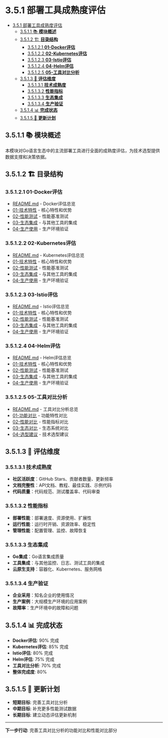 # 3.5.1 部署工具成熟度评估

<!-- TOC START -->
- [3.5.1 部署工具成熟度评估](#351-部署工具成熟度评估)
  - [3.5.1.1 📚 **模块概述**](#3511--模块概述)
  - [3.5.1.2 🏗️ **目录结构**](#3512-️-目录结构)
    - [3.5.1.2.1 **01-Docker评估**](#35121-01-docker评估)
    - [3.5.1.2.2 **02-Kubernetes评估**](#35122-02-kubernetes评估)
    - [3.5.1.2.3 **03-Istio评估**](#35123-03-istio评估)
    - [3.5.1.2.4 **04-Helm评估**](#35124-04-helm评估)
    - [3.5.1.2.5 **05-工具对比分析**](#35125-05-工具对比分析)
  - [3.5.1.3 🎯 **评估维度**](#3513--评估维度)
    - [3.5.1.3.1 **技术成熟度**](#35131-技术成熟度)
    - [3.5.1.3.2 **性能指标**](#35132-性能指标)
    - [3.5.1.3.3 **生态集成**](#35133-生态集成)
    - [3.5.1.3.4 **生产验证**](#35134-生产验证)
  - [3.5.1.4 📊 **完成状态**](#3514--完成状态)
  - [3.5.1.5 🔄 **更新计划**](#3515--更新计划)
<!-- TOC END -->

## 3.5.1.1 📚 **模块概述**

本模块对Go语言生态中的主流部署工具进行全面的成熟度评估，为技术选型提供数据支撑和决策依据。

## 3.5.1.2 🏗️ **目录结构**

### 3.5.1.2.1 **01-Docker评估**

- [README.md](01-Docker评估/README.md) - Docker评估总览
- [01-技术特性](01-Docker评估/01-技术特性/) - 核心特性和优势
- [02-性能测试](01-Docker评估/02-性能测试/) - 性能基准测试
- [03-生态集成](01-Docker评估/03-生态集成/) - 与其他工具的集成
- [04-生产使用](01-Docker评估/04-生产使用/) - 生产环境验证

### 3.5.1.2.2 **02-Kubernetes评估**

- [README.md](02-Kubernetes评估/README.md) - Kubernetes评估总览
- [01-技术特性](02-Kubernetes评估/01-技术特性/) - 核心特性和优势
- [02-性能测试](02-Kubernetes评估/02-性能测试/) - 性能基准测试
- [03-生态集成](02-Kubernetes评估/03-生态集成/) - 与其他工具的集成
- [04-生产使用](02-Kubernetes评估/04-生产使用/) - 生产环境验证

### 3.5.1.2.3 **03-Istio评估**

- [README.md](03-Istio评估/README.md) - Istio评估总览
- [01-技术特性](03-Istio评估/01-技术特性/) - 核心特性和优势
- [02-性能测试](03-Istio评估/02-性能测试/) - 性能基准测试
- [03-生态集成](03-Istio评估/03-生态集成/) - 与其他工具的集成
- [04-生产使用](03-Istio评估/04-生产使用/) - 生产环境验证

### 3.5.1.2.4 **04-Helm评估**

- [README.md](04-Helm评估/README.md) - Helm评估总览
- [01-技术特性](04-Helm评估/01-技术特性/) - 核心特性和优势
- [02-性能测试](04-Helm评估/02-性能测试/) - 性能基准测试
- [03-生态集成](04-Helm评估/03-生态集成/) - 与其他工具的集成
- [04-生产使用](04-Helm评估/04-生产使用/) - 生产环境验证

### 3.5.1.2.5 **05-工具对比分析**

- [README.md](05-工具对比分析/README.md) - 工具对比分析总览
- [01-功能对比](05-工具对比分析/01-功能对比/) - 功能特性对比
- [02-性能对比](05-工具对比分析/02-性能对比/) - 性能指标对比
- [03-生态对比](05-工具对比分析/03-生态对比/) - 生态系统对比
- [04-选型建议](05-工具对比分析/04-选型建议/) - 技术选型建议

## 3.5.1.3 🎯 **评估维度**

### 3.5.1.3.1 **技术成熟度**

- **社区活跃度**：GitHub Stars、贡献者数量、更新频率
- **文档完整性**：API文档、教程、最佳实践、示例代码
- **代码质量**：代码规范、测试覆盖率、代码审查

### 3.5.1.3.2 **性能指标**

- **部署性能**：部署速度、资源使用、扩展性
- **运行性能**：运行时开销、资源效率、稳定性
- **管理性能**：配置管理、监控、故障恢复

### 3.5.1.3.3 **生态集成**

- **Go集成**：Go语言集成质量
- **工具集成**：与其他监控、日志、测试工具的集成
- **云原生支持**：容器化、Kubernetes、服务网格

### 3.5.1.3.4 **生产验证**

- **企业采用**：知名企业的使用情况
- **生产案例**：大规模生产环境的应用案例
- **故障率**：生产环境中的故障和问题

## 3.5.1.4 📊 **完成状态**

- **Docker评估**: 90% 完成
- **Kubernetes评估**: 85% 完成
- **Istio评估**: 80% 完成
- **Helm评估**: 75% 完成
- **工具对比分析**: 70% 完成
- **整体完成度**: 80%

## 3.5.1.5 🔄 **更新计划**

- **短期目标**: 完善工具对比分析
- **中期目标**: 补充更多性能测试数据
- **长期目标**: 建立动态评估更新机制

---

**下一步行动**: 完善工具对比分析的功能对比和性能对比部分

